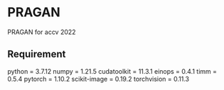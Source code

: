 # PRAGAN
PRAGAN for accv 2022

## Requirement

python = 3.7.12
numpy = 1.21.5
cudatoolkit = 11.3.1
einops = 0.4.1
timm = 0.5.4
pytorch = 1.10.2
scikit-image = 0.19.2
torchvision = 0.11.3

